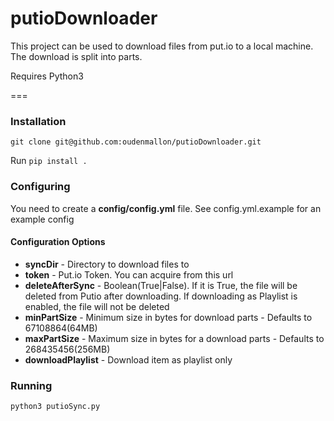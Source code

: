 putioDownloader
=============

This project can be used to download files from put.io to a local machine. The download is split into parts.

Requires Python3

===

### Installation

`git clone git@github.com:oudenmallon/putioDownloader.git`

Run `pip install .`

### Configuring

You need to create a **config/config.yml** file. See config.yml.example for an example config

#### Configuration Options

* **syncDir** - Directory to download files to
* **token** - Put.io Token. You can acquire from this url
* **deleteAfterSync** - Boolean(True|False). If it is True, the file will be deleted from Putio after downloading. If downloading as Playlist is enabled, the file will not be deleted
* **minPartSize** - Minimum size in bytes for download parts - Defaults to 67108864(64MB)
* **maxPartSize** - Maximum size in bytes for a download parts - Defaults to 268435456(256MB)
* **downloadPlaylist** - Download item as playlist only

### Running

`python3 putioSync.py`